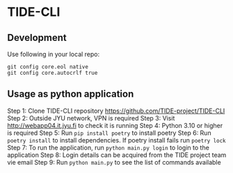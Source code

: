 # TIDE-CLI

## Development
Use following in your local repo:
```
git config core.eol native
git config core.autocrlf true
```

## Usage as python application
Step 1: Clone TIDE-CLI repository https://github.com/TIDE-project/TIDE-CLI
Step 2: Outside JYU network, VPN is required
Step 3: Visit http://webapp04.it.jyu.fi to check it is running
Step 4: Python 3.10 or higher is required
Step 5: Run `pip install poetry` to install poetry
Step 6: Run `poetry install` to install dependencies. If poetry install fails run `poetry lock`
Step 7: To run the application, run `python main.py login` to login to the application
Step 8: Login details can be acquired from the TIDE project team vie email
Step 9: Run `python main.py` to see the list of commands available
```
